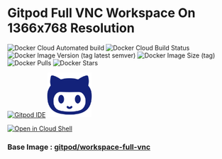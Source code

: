 # Gitpod Full VNC Workspace On 1366x768 Resolution

![Docker Cloud Automated build](https://img.shields.io/docker/cloud/automated/baneeishaque/gitpod-workspace-full-vnc-1366x768)
![Docker Cloud Build Status](https://img.shields.io/docker/cloud/build/baneeishaque/gitpod-workspace-full-vnc-1366x768)
![Docker Image Version (tag latest semver)](https://img.shields.io/docker/v/baneeishaque/gitpod-workspace-full-vnc-1366x768/latest)
![Docker Image Size (tag)](https://img.shields.io/docker/image-size/baneeishaque/gitpod-workspace-full-vnc-1366x768/latest)
![Docker Pulls](https://img.shields.io/docker/pulls/baneeishaque/gitpod-workspace-full-vnc-1366x768)
![Docker Stars](https://img.shields.io/docker/stars/baneeishaque/gitpod-workspace-full-vnc-1366x768)

<a href="https://gitpod.io/#https://github.com/Baneeishaque/gitpod-workspace-full-vnc-1366x768"><img src="https://icons-for-free.com/iconfiles/png/512/gitpod-1324440164066425542.png" alt="Gitpod IDE" width="100" height="100"></a>
<a href="https://github1s.com/Baneeishaque/gitpod-workspace-full-vnc-1366x768"><img src="https://raw.githubusercontent.com/conwnet/github1s/master/resources/images/logo.svg" alt="Github1s Editor" width="100" height="100"></a>

[![Open in Cloud Shell](https://gstatic.com/cloudssh/images/open-btn.svg)](https://ssh.cloud.google.com/cloudshell/editor?cloudshell_git_repo=https://github.com/Baneeishaque/gitpod-workspace-full-vnc-1366x768)

### Base Image : [gitpod/workspace-full-vnc](https://hub.docker.com/r/gitpod/workspace-full-vnc)  

[//]: # "[![Gitpod ready-to-code](https://img.shields.io/badge/Gitpod-ready--to--code-blue?logo=gitpod)](https://gitpod.io/#https://github.com/Baneeishaque/gitpod-workspace-full-vnc-1366x768)"
